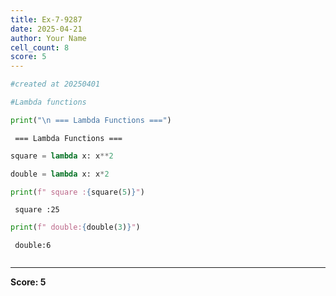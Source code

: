 ```yaml
---
title: Ex-7-9287
date: 2025-04-21
author: Your Name
cell_count: 8
score: 5
---
```


```python
#created at 20250401
```


```python
#Lambda functions
```


```python
print("\n === Lambda Functions ===")
```

    
     === Lambda Functions ===



```python
square = lambda x: x**2
```


```python
double = lambda x: x*2
```


```python
print(f" square :{square(5)}")
```

     square :25



```python
print(f" double:{double(3)}")
```

     double:6



```python

```


---
**Score: 5**
